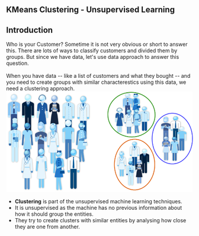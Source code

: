 ## KMeans Clustering - Unsupervised Learning

## Introduction

Who is your Customer? Sometime it is not very obvious or short to answer this. There are lots of ways to classify customers and divided them by groups. But since we have data, let's use data approach to answer this question.<br><br>
When you have data -- like a list of customers and what they bought -- and you need to create groups with similar characterestics using this data, we need a clustering approach.<br>
![image.png](images/clustering.png)
- __Clustering__ is part of the unsupervised machine learning techniques.
- It is unsupervised as the machine has no previous information about how it should group the entities.
- They try to create clusters with similar entities by analysing how close they are one from another.
